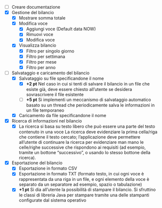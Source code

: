 - [ ] Creare documentazione
- [x] Gestione del bilancio
  - [x] Mostrare somma totale
  - [x] Modifica voce
    - [x] Aggiungi voce (Default data NOW)
    - [x] Rimuovi voce
    - [x] Modifica voce
  - [x] Visualizza bilancio
    - [x] Filtro per singolo giorno
    - [x] Filtro per settimana
    - [x] Filtro per mese
    - [x] Filtro per anno
- [ ] Salvataggio e caricamento del bilancio
  - [x] Salvataggio su file specificandone il nome
    - [x] <strong>+2 pt</strong> Nel caso in cui si tenti di salvare il bilancio in un file che esiste già, deve essere chiesto
      all’utente se desidera sovrascrivere il file esistente
    - [ ] <strong>+5 pt</strong> Si implementi un meccanismo di salvataggio automatico basato su un thread che periodicamente salva le informazioni in un file temporaneo
  - [x] Caricamento da file specificandone il nome
- [x] Ricerca di informazioni nel bilancio
  - [x] La ricerca si basa su testo libero che può essere una parte del testo contenuto in una voce
    La ricerca deve evidenziare la prima cella/riga che contiene il testo cercato; l’applicazione deve permettere
    all’utente di continuare la ricerca per evidenziare man mano le celle/righe successive che rispondono ai
    requisiti (ad esempio, tramite un bottone “successivo”, o usando lo stesso bottone della ricerca).
- [x] Esportazione del bilancio
  - [x] Esportazione in formato CSV
  - [x] Esportazione in formato TXT (formato testo, in cui ogni voce è rappresentata da una riga in un file, e ogni elemento della voce è
    separato da un separatore ad esempio, spazio o tabulazione)
  - [x] <strong>+1 pt</strong> Si dia all’utente la possibilità di stampare il bilancio. Si sfruttino le classi di libreria Java
     per stampare tramite una delle stampanti configurate dal sistema operativo
